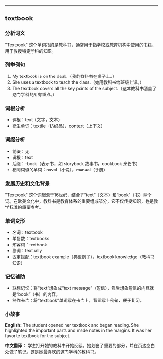 
---------------
## textbook
### 分析词义
"Textbook" 这个单词指的是教科书，通常用于指学校或教育机构中使用的书籍，用于教授特定学科的知识。

### 列举例句
1. My textbook is on the desk.（我的教科书在桌子上。）
2. She uses a textbook to teach the class.（她用教科书给班级上课。）
3. The textbook covers all the key points of the subject.（这本教科书涵盖了这门学科的所有重点。）

### 词根分析
- 词根：text（文字，文本）
- 衍生单词：textile（纺织品），context（上下文）

### 词缀分析
- 前缀：无
- 词根：text
- 后缀：-book（表示书，如 storybook 故事书，cookbook 烹饪书）
- 相同词缀的单词：novel（小说），manual（手册）

### 发展历史和文化背景
"Textbook" 这个词起源于16世纪，结合了“text”（文本）和“book”（书）两个词。在欧美文化中，教科书是教育体系的重要组成部分，它不仅传授知识，也是教学标准的重要参考。

### 单词变形
- 名词：textbook
- 单复数：textbooks
- 形容词：textbook
- 副词：textually
- 固定搭配：textbook example（典型例子），textbook knowledge（教科书知识）

### 记忆辅助
- 联想记忆：将“text”想象成“text message”（短信），然后想象短信的内容就是“book”（书）的内容。
- 制作卡片：将“textbook”单词写在卡片上，背面写上例句，便于复习。

### 小故事
**English:**
The student opened her textbook and began reading. She highlighted the important parts and made notes in the margins. It was her favorite textbook for the subject.

**中文翻译：**
学生打开她的教科书开始阅读。她划出了重要的部分，并在页边空白处做了笔记。这是她最喜欢的这门学科的教科书。

